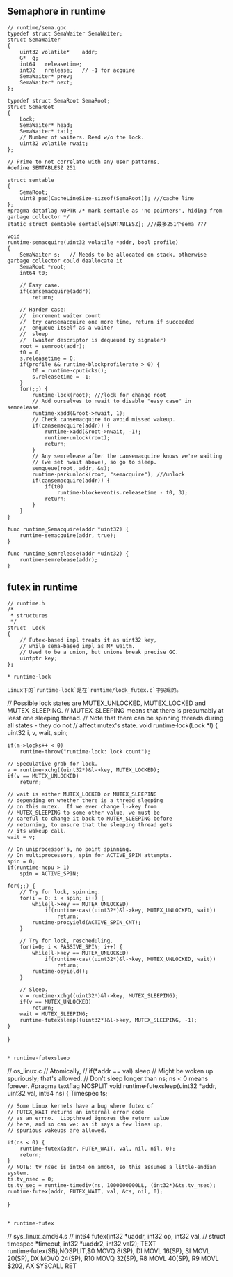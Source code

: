 ## Semaphore in runtime

```
// runtime/sema.goc
typedef struct SemaWaiter SemaWaiter;
struct SemaWaiter
{
	uint32 volatile*	addr;
	G*	g;
	int64	releasetime;
	int32	nrelease;	// -1 for acquire
	SemaWaiter*	prev;
	SemaWaiter*	next;
};

typedef struct SemaRoot SemaRoot;
struct SemaRoot
{
	Lock;
	SemaWaiter*	head;
	SemaWaiter*	tail;
	// Number of waiters. Read w/o the lock.
	uint32 volatile	nwait;
};

// Prime to not correlate with any user patterns.
#define SEMTABLESZ 251

struct semtable
{
	SemaRoot;
	uint8 pad[CacheLineSize-sizeof(SemaRoot)]; ///cache line
};
#pragma dataflag NOPTR /* mark semtable as 'no pointers', hiding from garbage collector */
static struct semtable semtable[SEMTABLESZ]; ///最多251个sema ???

void
runtime·semacquire(uint32 volatile *addr, bool profile)
{
	SemaWaiter s;	// Needs to be allocated on stack, otherwise garbage collector could deallocate it
	SemaRoot *root;
	int64 t0;
	
	// Easy case.
	if(cansemacquire(addr))
		return;

	// Harder case:
	//	increment waiter count
	//	try cansemacquire one more time, return if succeeded
	//	enqueue itself as a waiter
	//	sleep
	//	(waiter descriptor is dequeued by signaler)
	root = semroot(addr);
	t0 = 0;
	s.releasetime = 0;
	if(profile && runtime·blockprofilerate > 0) {
		t0 = runtime·cputicks();
		s.releasetime = -1;
	}
	for(;;) {
		runtime·lock(root); ///lock for change root
		// Add ourselves to nwait to disable "easy case" in semrelease.
		runtime·xadd(&root->nwait, 1);
		// Check cansemacquire to avoid missed wakeup.
		if(cansemacquire(addr)) {
			runtime·xadd(&root->nwait, -1);
			runtime·unlock(root);
			return;
		}
		// Any semrelease after the cansemacquire knows we're waiting
		// (we set nwait above), so go to sleep.
		semqueue(root, addr, &s);
		runtime·parkunlock(root, "semacquire"); ///unlock
		if(cansemacquire(addr)) {
			if(t0)
				runtime·blockevent(s.releasetime - t0, 3);
			return;
		}
	}
}

func runtime_Semacquire(addr *uint32) {
	runtime·semacquire(addr, true);
}

func runtime_Semrelease(addr *uint32) {
	runtime·semrelease(addr);
}
```

## futex in runtime

```
// runtime.h
/*
 * structures
 */
struct	Lock
{
	// Futex-based impl treats it as uint32 key,
	// while sema-based impl as M* waitm.
	// Used to be a union, but unions break precise GC.
	uintptr	key;
};

* runtime·lock

Linux下的`runtime·lock`是在`runtime/lock_futex.c`中实现的。

```
// Possible lock states are MUTEX_UNLOCKED, MUTEX_LOCKED and MUTEX_SLEEPING.
// MUTEX_SLEEPING means that there is presumably at least one sleeping thread.
// Note that there can be spinning threads during all states - they do not
// affect mutex's state.
void
runtime·lock(Lock *l)
{
	uint32 i, v, wait, spin;

	if(m->locks++ < 0)
		runtime·throw("runtime·lock: lock count");

	// Speculative grab for lock.
	v = runtime·xchg((uint32*)&l->key, MUTEX_LOCKED);
	if(v == MUTEX_UNLOCKED)
		return;

	// wait is either MUTEX_LOCKED or MUTEX_SLEEPING
	// depending on whether there is a thread sleeping
	// on this mutex.  If we ever change l->key from
	// MUTEX_SLEEPING to some other value, we must be
	// careful to change it back to MUTEX_SLEEPING before
	// returning, to ensure that the sleeping thread gets
	// its wakeup call.
	wait = v;

	// On uniprocessor's, no point spinning.
	// On multiprocessors, spin for ACTIVE_SPIN attempts.
	spin = 0;
	if(runtime·ncpu > 1)
		spin = ACTIVE_SPIN;

	for(;;) {
		// Try for lock, spinning.
		for(i = 0; i < spin; i++) {
			while(l->key == MUTEX_UNLOCKED)
				if(runtime·cas((uint32*)&l->key, MUTEX_UNLOCKED, wait))
					return;
			runtime·procyield(ACTIVE_SPIN_CNT);
		}

		// Try for lock, rescheduling.
		for(i=0; i < PASSIVE_SPIN; i++) {
			while(l->key == MUTEX_UNLOCKED)
				if(runtime·cas((uint32*)&l->key, MUTEX_UNLOCKED, wait))
					return;
			runtime·osyield();
		}

		// Sleep.
		v = runtime·xchg((uint32*)&l->key, MUTEX_SLEEPING);
		if(v == MUTEX_UNLOCKED)
			return;
		wait = MUTEX_SLEEPING;
		runtime·futexsleep((uint32*)&l->key, MUTEX_SLEEPING, -1);
	}
}
```

* runtime·futexsleep

```
// os_linux.c
// Atomically,
//	if(*addr == val) sleep
// Might be woken up spuriously; that's allowed.
// Don't sleep longer than ns; ns < 0 means forever.
#pragma textflag NOSPLIT
void
runtime·futexsleep(uint32 *addr, uint32 val, int64 ns)
{
	Timespec ts;

	// Some Linux kernels have a bug where futex of
	// FUTEX_WAIT returns an internal error code
	// as an errno.  Libpthread ignores the return value
	// here, and so can we: as it says a few lines up,
	// spurious wakeups are allowed.

	if(ns < 0) {
		runtime·futex(addr, FUTEX_WAIT, val, nil, nil, 0);
		return;
	}
	// NOTE: tv_nsec is int64 on amd64, so this assumes a little-endian system.
	ts.tv_nsec = 0;
	ts.tv_sec = runtime·timediv(ns, 1000000000LL, (int32*)&ts.tv_nsec);
	runtime·futex(addr, FUTEX_WAIT, val, &ts, nil, 0);
}
```

* runtime·futex

```
// sys_linux_amd64.s
// int64 futex(int32 *uaddr, int32 op, int32 val,
//	struct timespec *timeout, int32 *uaddr2, int32 val2);
TEXT runtime·futex(SB),NOSPLIT,$0
	MOVQ	8(SP), DI
	MOVL	16(SP), SI
	MOVL	20(SP), DX
	MOVQ	24(SP), R10
	MOVQ	32(SP), R8
	MOVL	40(SP), R9
	MOVL	$202, AX
	SYSCALL
	RET
```
